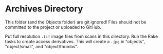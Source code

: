 # Archives Directory

This folder (and the Objects folder) are git ignored! 
Files should not be committed to the project or uploaded to GitHub.

Put full resolution `.tif` image files from scans in this directory.
Run the Rake tasks to create access derivatives.
This will create a `.jpg` in "objects", "object/small", and "object/thumbs".
